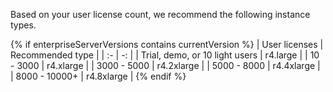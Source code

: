Based on your user license count, we recommend the following instance types.

{% if enterpriseServerVersions contains currentVersion %}
| User licenses  | Recommended type |
| :- | -: |
| Trial, demo, or 10 light users      | r4.large |
| 10 - 3000    | r4.xlarge |
| 3000 - 5000   | r4.2xlarge |
| 5000 - 8000   | r4.4xlarge |
| 8000 - 10000+ | r4.8xlarge |
{% endif %}

